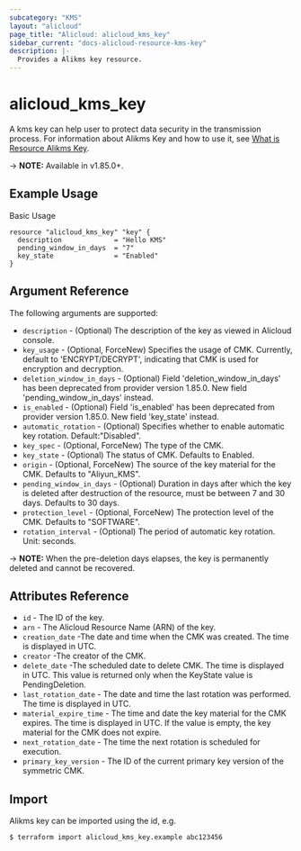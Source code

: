 ```yaml
---
subcategory: "KMS"
layout: "alicloud"
page_title: "Alicloud: alicloud_kms_key"
sidebar_current: "docs-alicloud-resource-kms-key"
description: |-
  Provides a Alikms key resource.
---
```


# alicloud\_kms\_key

A kms key can help user to protect data security in the transmission process. For information about Alikms Key and how to use it, see [What is Resource Alikms Key](https://www.alibabacloud.com/help/doc-detail/28947.htm).

-> **NOTE:** Available in v1.85.0+.

## Example Usage

Basic Usage

```
resource "alicloud_kms_key" "key" {
  description             = "Hello KMS"
  pending_window_in_days  = "7"
  key_state               = "Enabled"
}
```
## Argument Reference

The following arguments are supported:

* `description` - (Optional) The description of the key as viewed in Alicloud console.
* `key_usage` - (Optional, ForceNew) Specifies the usage of CMK. Currently, default to 'ENCRYPT/DECRYPT', indicating that CMK is used for encryption and decryption.
* `deletion_window_in_days` - (Optional) Field 'deletion_window_in_days' has been deprecated from provider version 1.85.0. New field 'pending_window_in_days' instead.
* `is_enabled` - (Optional) Field 'is_enabled' has been deprecated from provider version 1.85.0. New field 'key_state' instead.
* `automatic_rotation` - (Optional) Specifies whether to enable automatic key rotation. Default:"Disabled".
* `key_spec`   - (Optional, ForceNew) The type of the CMK.
* `key_state` - (Optional) The status of CMK. Defaults to Enabled.
* `origin` - (Optional, ForceNew) The source of the key material for the CMK. Defaults to "Aliyun_KMS".
* `pending_window_in_days` - (Optional) Duration in days after which the key is deleted after destruction of the resource, must be between 7 and 30 days. Defaults to 30 days.
* `protection_level` - (Optional, ForceNew) The protection level of the CMK. Defaults to "SOFTWARE".
* `rotation_interval` - (Optional) The period of automatic key rotation. Unit: seconds. 
                                           
-> **NOTE:** When the pre-deletion days elapses, the key is permanently deleted and cannot be recovered.


## Attributes Reference

* `id` - The ID of the key.
* `arn` - The Alicloud Resource Name (ARN) of the key.
* `creation_date` -The date and time when the CMK was created. The time is displayed in UTC.
* `creator` -The creator of the CMK.
* `delete_date` -The scheduled date to delete CMK. The time is displayed in UTC. This value is returned only when the KeyState value is PendingDeletion.
* `last_rotation_date` - The date and time the last rotation was performed. The time is displayed in UTC. 
* `material_expire_time` - The time and date the key material for the CMK expires. The time is displayed in UTC. If the value is empty, the key material for the CMK does not expire.
* `next_rotation_date` - The time the next rotation is scheduled for execution. 
* `primary_key_version` - The ID of the current primary key version of the symmetric CMK. 


## Import

Alikms key can be imported using the id, e.g.

```
$ terraform import alicloud_kms_key.example abc123456
```
